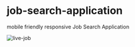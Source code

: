 # job-search-application
mobile friendly responsive Job Search Application

![live-job](https://user-images.githubusercontent.com/78550096/128248287-ede54379-b759-445f-960e-e9b57389886d.jpg)
